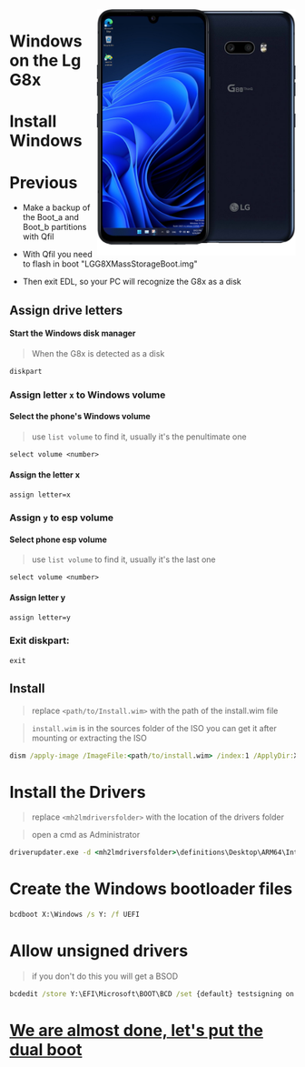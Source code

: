 <img align="right" src="https://github.com/Icesito68/Port-Windows-11-Lg-G8x/blob/main/mh2lm.png" width="350" alt="Windows 11 Running On To LG G8x">


# Windows on the Lg G8x

# Install Windows

# Previous

- Make a backup of the Boot_a and Boot_b partitions with Qfil

- With Qfil you need to flash in boot "LGG8XMassStorageBoot.img"
  
- Then exit EDL, so your PC will recognize the G8x as a disk

## Assign drive letters
  

#### Start the Windows disk manager

> When the G8x is detected as a disk

```cmd
diskpart
```


### Assign letter `x` to Windows volume

#### Select the phone's Windows volume
> use `list volume` to find it, usually it's the penultimate one

```diskpart
select volume <number>
```

#### Assign the letter x
```diskpart
assign letter=x
```

### Assign `y` to esp volume

#### Select phone esp volume
> use `list volume` to find it, usually it's the last one

```diskpart
select volume <number>
```

#### Assign letter y

```diskpart
assign letter=y
```

### Exit diskpart:
```diskpart
exit
```

  
  

## Install

> replace `<path/to/Install.wim>` with the path of the install.wim file

> `install.wim` is in the sources folder of the ISO
> you can get it after mounting or extracting the ISO

```cmd
dism /apply-image /ImageFile:<path/to/install.wim> /index:1 /ApplyDir:X:\
```


# Install the Drivers

> replace `<mh2lmdriversfolder>` with the location of the drivers folder

> open a cmd as Administrator

```cmd
driverupdater.exe -d <mh2lmdriversfolder>\definitions\Desktop\ARM64\Internal\mh2lm.txt -r <mh2lmdriversfolder> -p X:
```

  

# Create the Windows bootloader files

```cmd
bcdboot X:\Windows /s Y: /f UEFI
```

  
  

# Allow unsigned drivers

> if you don't do this you will get a BSOD

```cmd
bcdedit /store Y:\EFI\Microsoft\BOOT\BCD /set {default} testsigning on
```


# [We are almost done, let's put the dual boot](https://github.com/Icesito68/Port-Windows-11-Lg-G8x/blob/main/guide/English/3-Dual-Boot.md )
